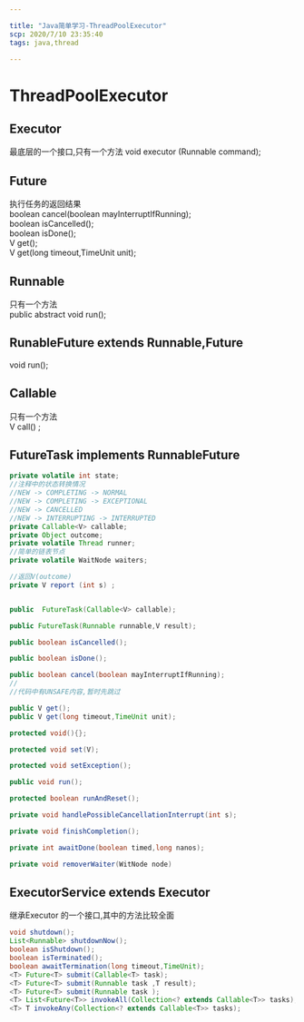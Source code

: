 ```yaml
---

title: "Java简单学习-ThreadPoolExecutor"
scp: 2020/7/10 23:35:40
tags: java,thread  

---
```


# ThreadPoolExecutor

## Executor
最底层的一个接口,只有一个方法
void executor (Runnable command);  

## Future<V>  
执行任务的返回结果  
boolean cancel(boolean mayInterruptIfRunning);  
boolean isCancelled();  
boolean isDone();  
V get();  
V get(long timeout,TimeUnit unit);

## Runnable
只有一个方法  
public abstract void run();  

## RunableFuture<V> extends Runnable,Future<V>
void run();
## Callable<V> 
只有一个方法  
V call() ;

## FutureTask<V> implements RunnableFuture<V>  
```java
private volatile int state;  
//注释中的状态转换情况 
//NEW -> COMPLETING -> NORMAL  
//NEW -> COMPLETING -> EXCEPTIONAL  
//NEW -> CANCELLED  
//NEW -> INTERRUPTING -> INTERRUPTED  
private Callable<V> callable;
private Object outcome;
private volatile Thread runner;
//简单的链表节点
private volatile WaitNode waiters;

//返回V(outcome)
private V report (int s) ;


public  FutureTask(Callable<V> callable);

public FutureTask(Runnable runnable,V result);

public boolean isCancelled();

public boolean isDone();

public boolean cancel(boolean mayInterruptIfRunning);
//
//代码中有UNSAFE内容,暂时先跳过

public V get();
public V get(long timeout,TimeUnit unit);

protected void(){};

protected void set(V);

protected void setException();

public void run();

protected boolean runAndReset();

private void handlePossibleCancellationInterrupt(int s);

private void finishCompletion();

private int awaitDone(boolean timed,long nanos);

private void removerWaiter(WitNode node)

```

## ExecutorService extends Executor
继承Executor 的一个接口,其中的方法比较全面  
```java
void shutdown();  
List<Runnable> shutdownNow();  
boolean isShutdown();
boolean isTerminated();  
boolean awaitTermination(long timeout,TimeUnit);  
<T> Future<T> submit(Callable<T> task);
<T> Future<T> submit(Runnable task ,T result);
<T> Future<T> submit(Runnable task );
<T> List<Future<T>> invokeAll(Collection<? extends Callable<T>> tasks);
<T> T invokeAny(Collection<? extends Callable<T>> tasks);


```



